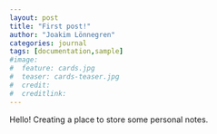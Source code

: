 ```yaml
---
layout: post
title: "First post!"
author: "Joakim Lönnegren"
categories: journal
tags: [documentation,sample]
#image:
#  feature: cards.jpg
#  teaser: cards-teaser.jpg
#  credit:
#  creditlink:
---
```

Hello! Creating a place to store some personal notes.

